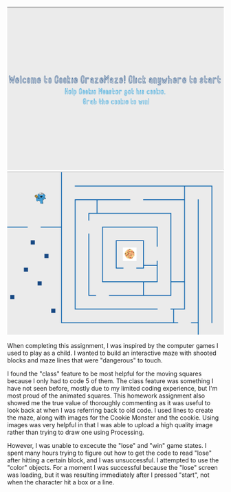 ![](/July15/cookiemain.png)
![](/July15/mazeimage.png)

When completing this assignment, I was inspired by the computer games I used to play as a child. I wanted to build an interactive maze with shooted blocks and maze lines that were "dangerous" to touch. 

I found the "class" feature to be most helpful for the moving squares because I only had to code 5 of them. The class feature was something I have not seen before, mostly due to my limited coding experience, but I'm most proud of the animated squares. This homework assignment also showed me the true value of thoroughly commenting as it was useful to look back at when I was referring back to old code. I used lines to create the maze, along with images for the Cookie Monster and the cookie. Using images was very helpful in that I was able to upload a high quality image rather than trying to draw one using Processing. 

However, I was unable to excecute the "lose" and "win" game states. I spent many hours trying to figure out how to get the code to read "lose" after hitting a certain block, and I was unsuccessful. I attempted to use the "color" objects. For a moment I was successful because the "lose" screen was loading, but it was resulting immediately after I pressed "start", not when the character hit a box or a line. 
